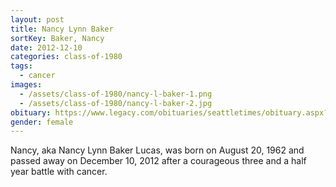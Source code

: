 ```yaml
---
layout: post
title: Nancy Lynn Baker
sortKey: Baker, Nancy
date: 2012-12-10
categories: class-of-1980
tags:
  - cancer
images:
  - /assets/class-of-1980/nancy-l-baker-1.png
  - /assets/class-of-1980/nancy-l-baker-2.jpg
obituary: https://www.legacy.com/obituaries/seattletimes/obituary.aspx?n=Nancy-Lucas&pid=162053098
gender: female
---
```

Nancy, aka Nancy Lynn Baker Lucas, was born on August 20, 1962 and passed away on December 10, 2012 after a courageous three and a half year battle with cancer.
